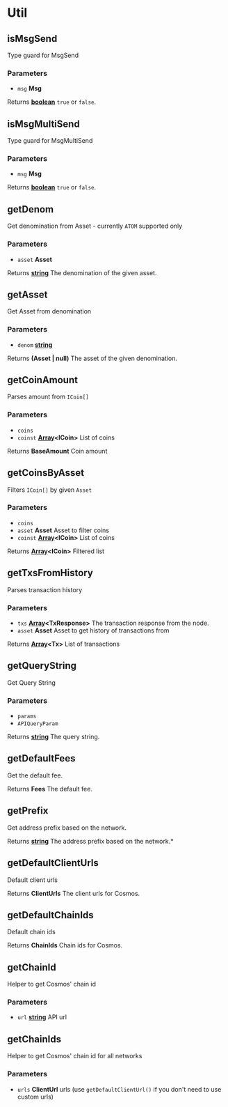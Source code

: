 # Util

<!-- Generated by documentation.js. Update this documentation by updating the source code. -->

## isMsgSend

Type guard for MsgSend

### Parameters

-   `msg` **Msg** 

Returns **[boolean][1]** `true` or `false`.

## isMsgMultiSend

Type guard for MsgMultiSend

### Parameters

-   `msg` **Msg** 

Returns **[boolean][1]** `true` or `false`.

## getDenom

Get denomination from Asset - currently `ATOM` supported only

### Parameters

-   `asset` **Asset** 

Returns **[string][2]** The denomination of the given asset.

## getAsset

Get Asset from denomination

### Parameters

-   `denom` **[string][2]** 

Returns **(Asset \| null)** The asset of the given denomination.

## getCoinAmount

Parses amount from `ICoin[]`

### Parameters

-   `coins`  
-   `coinst` **[Array][3]&lt;ICoin>** List of coins

Returns **BaseAmount** Coin amount

## getCoinsByAsset

Filters `ICoin[]` by given `Asset`

### Parameters

-   `coins`  
-   `asset` **Asset** Asset to filter coins
-   `coinst` **[Array][3]&lt;ICoin>** List of coins

Returns **[Array][3]&lt;ICoin>** Filtered list

## getTxsFromHistory

Parses transaction history

### Parameters

-   `txs` **[Array][3]&lt;TxResponse>** The transaction response from the node.
-   `asset` **Asset** Asset to get history of transactions from

Returns **[Array][3]&lt;Tx>** List of transactions

## getQueryString

Get Query String

### Parameters

-   `params`  
-   `APIQueryParam`  

Returns **[string][2]** The query string.

## getDefaultFees

Get the default fee.

Returns **Fees** The default fee.

## getPrefix

Get address prefix based on the network.

Returns **[string][2]** The address prefix based on the network.\*

## getDefaultClientUrls

Default client urls

Returns **ClientUrls** The client urls for Cosmos.

## getDefaultChainIds

Default chain ids

Returns **ChainIds** Chain ids for Cosmos.

## getChainId

Helper to get Cosmos' chain id

### Parameters

-   `url` **[string][2]** API url

## getChainIds

Helper to get Cosmos' chain id for all networks

### Parameters

-   `urls` **ClientUrl** urls (use `getDefaultClientUrl()` if you don't need to use custom urls)

[1]: https://developer.mozilla.org/docs/Web/JavaScript/Reference/Global_Objects/Boolean

[2]: https://developer.mozilla.org/docs/Web/JavaScript/Reference/Global_Objects/String

[3]: https://developer.mozilla.org/docs/Web/JavaScript/Reference/Global_Objects/Array
